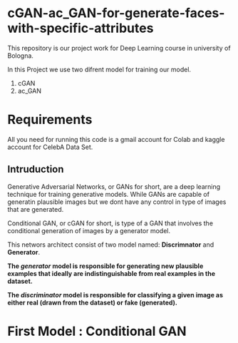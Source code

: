 # cGAN-ac_GAN-for-generate-faces-with-specific-attributes
This repository is our project work for Deep Learning course in university of Bologna.


In this Project we use two difrent model for training our model.
1. cGAN
2. ac_GAN

# Requirements
All you need for running this code is a gmail account for Colab and kaggle account for CelebA Data Set.

## Intruduction
Generative Adversarial Networks, or GANs for short, are a deep learning technique for training generative models. While GANs are capable of generatin plausible
images but we dont have any control in type of images that are generated.

Conditional GAN, or cGAN for short, is type of a GAN that involves the conditional generation of images by a generator model.

This networs architect consist of two model named: **Discrimnator** and **Generator**.


**The _generator_ model is responsible for generating new plausible examples that ideally are indistinguishable from real examples in the dataset.**


**The _discriminator_ model is responsible for classifying a given image as either real (drawn from the dataset) or fake (generated).**

# First Model : Conditional GAN

